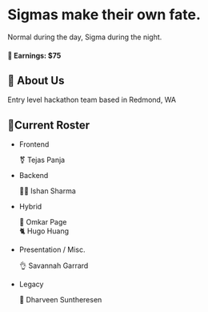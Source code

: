 
# Sigmas make their own fate.

Normal during the day, Sigma during the night. 


#### 💸 Earnings: $75



## 🗿 About Us
Entry level hackathon team based in Redmond, WA  






## 🤫Current Roster


- Frontend

    ⚧️ Tejas Panja

- Backend

    🧏‍♂️ Ishan Sharma

- Hybrid

    🐐 Omkar Page  
    🐈 Hugo Huang

- Presentation / Misc.  
    
    👌 Savannah Garrard
- Legacy  

    🙊 Dharveen Suntheresen


